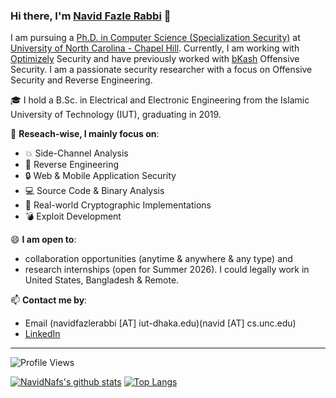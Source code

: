 ### Hi there, I'm [Navid Fazle Rabbi](https://www.navidnaf.com) 👋


I am pursuing a [Ph.D. in Computer Science (Specialization Security)](https://cs.unc.edu/research/areas/) at [University of North Carolina - Chapel Hill](https://www.unc.edu/). Currently, I am working with [Optimizely](https://www.optimizely.com/) Security and have previously worked with [bKash](https://www.bkash.com/) Offensive Security. I am a passionate security researcher with a focus on Offensive Security and Reverse Engineering.

🎓 I hold a B.Sc. in Electrical and Electronic Engineering from the Islamic University of Technology (IUT), graduating in 2019.

🔭 **Reseach-wise, I mainly focus on**:

- 💥 Side-Channel Analysis
- 🔄 Reverse Engineering
- 🔒 Web & Mobile Application Security
- 💻 Source Code & Binary Analysis
- 🔐 Real-world Cryptographic Implementations 
- 💣 Exploit Development 

😄 **I am open to**:

- collaboration opportunities (anytime & anywhere & any type) and 
- research internships (open for Summer 2026). I could legally work in United States, Bangladesh & Remote.

📫 **Contact me by**:
- Email (navidfazlerabbi [AT] iut-dhaka.edu)(navid [AT] cs.unc.edu)
- [LinkedIn](https://www.linkedin.com/in/navid-f-rabbi/)

----
![Profile Views](https://komarev.com/ghpvc/?username=NavidNaf)

[![NavidNafs's github stats](https://github-readme-stats.vercel.app/api?username=NavidNaf&theme=radical&count_private=true&hide=contribs)](https://github.com/anuraghazra/github-readme-stats)
[![Top Langs](https://github-readme-stats.vercel.app/api/top-langs/?username=NavidNaf&theme=radical&hide=Jupyter&layout=compact)](https://github.com/anuraghazra/github-readme-stats)


<!--
**NavidNaf/NavidNaf** is a ✨ _special_ ✨ repository because its `README.md` (this file) appears on your GitHub profile.

Here are some ideas to get you started:

- 🔭 I’m currently working on ...
- 🌱 I’m currently learning ...
- 👯 I’m looking to collaborate on ...
- 🤔 I’m looking for help with ...
- 💬 Ask me about ...
- 📫 How to reach me: ...
- 😄 Pronouns: ...
- ⚡ Fun fact: ...
-->
